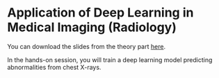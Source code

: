 # Application of Deep Learning in Medical Imaging (Radiology)

You can download the slides from the theory part [here]().

In the hands-on session, you will train a deep learning model predicting abnormalities from chest X-rays.

